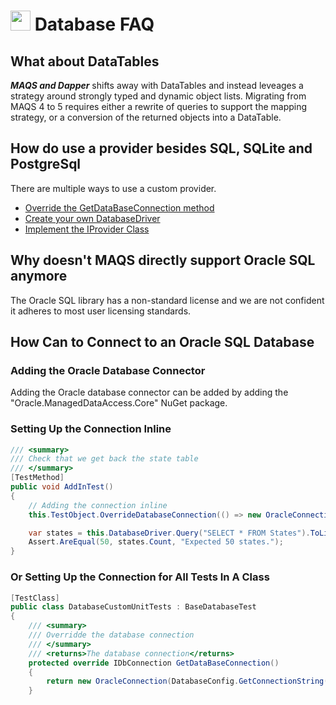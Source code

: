 # <img src="resources/maqslogo.ico" height="32" width="32"> Database FAQ

## What about DataTables
***MAQS and Dapper*** shifts away with DataTables and instead leveages a strategy around strongly typed and dynamic object lists. Migrating from MAQS 4 to 5 requires either a rewrite of queries to support the mapping strategy, or a conversion of the returned objects into a DataTable.

## How do use a provider besides SQL, SQLite and PostgreSql
There are multiple ways to use a custom provider. 

* [Override the GetDataBaseConnection method](MAQS_6/Database/DatabaseBaseTest.md)
* [Create your own DatabaseDriver](MAQS_6/Database/DatabaseDriver.md)
* [Implement the IProvider Class](MAQS_6/Database/DatabaseProviders.md)

## Why doesn't MAQS directly support Oracle SQL anymore
The Oracle SQL library has a non-standard license and we are not confident it adheres to most user licensing standards.

## How Can to Connect to an Oracle SQL Database
 
### Adding the Oracle Database Connector
Adding the Oracle database connector can be added by adding the "Oracle.ManagedDataAccess.Core"  NuGet package.
### Setting Up the Connection Inline
```csharp
/// <summary>
/// Check that we get back the state table
/// </summary>
[TestMethod]
public void AddInTest()
{
    // Adding the connection inline
    this.TestObject.OverrideDatabaseConnection(() => new OracleConnection(DatabaseConfig.GetConnectionString()));

    var states = this.DatabaseDriver.Query("SELECT * FROM States").ToList();
    Assert.AreEqual(50, states.Count, "Expected 50 states.");
}
```

### Or Setting Up the Connection for All Tests In A Class
```csharp
[TestClass]
public class DatabaseCustomUnitTests : BaseDatabaseTest
{
    /// <summary>
    /// Overridde the database connection
    /// </summary>
    /// <returns>The database connection</returns>
    protected override IDbConnection GetDataBaseConnection()
    {
        return new OracleConnection(DatabaseConfig.GetConnectionString());
    }
```
